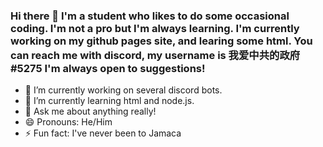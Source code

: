 ### Hi there 👋 I'm a student who likes to do some occasional coding. I'm not a pro but I'm always learning. I'm currently working on my github pages site, and learing some html. You can reach me with discord, my username is **我爱中共的政府#5275** I'm always open to suggestions! 



- 🔭 I’m currently working on several discord bots.
- 🌱 I’m currently learning html and node.js.
- 💬 Ask me about anything really!
- 😄 Pronouns: He/Him
- ⚡ Fun fact: I've never been to Jamaca

